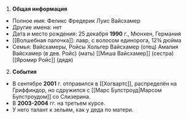 1. **Общая информация**
 - Полное имя: Феликс Фредерик Луис Вайсхамер
 - Другие имена: нет
 - Дата и место рождения: 25 декабря **1990** г., Мюнхен, Германия
 - [[Волшебная палочка]]: лавр, с волосом единорога, 12¾ дюйма
 - Семья: Вайсхамеры, Ройсы
	Хольгер Вайсхамер (отец)
	Амалия Вайсхамер (в дев. Ройс) (мать)
	[[Миша Вайсхамер]] (сестра)
	[[Яромир Ройс]] (дядя)

2. **События**
 - В сентябре **2001** г. отправился в [[Хогвартс]], распределён на Гриффиндор, но сдружился с [[Марс Булстроуд|Марсом Булстроудом]] со Слизерина.
 - В **2003-2004** гг. на третьем курсе.
 - У него талант к зельям, как у деда по матери.